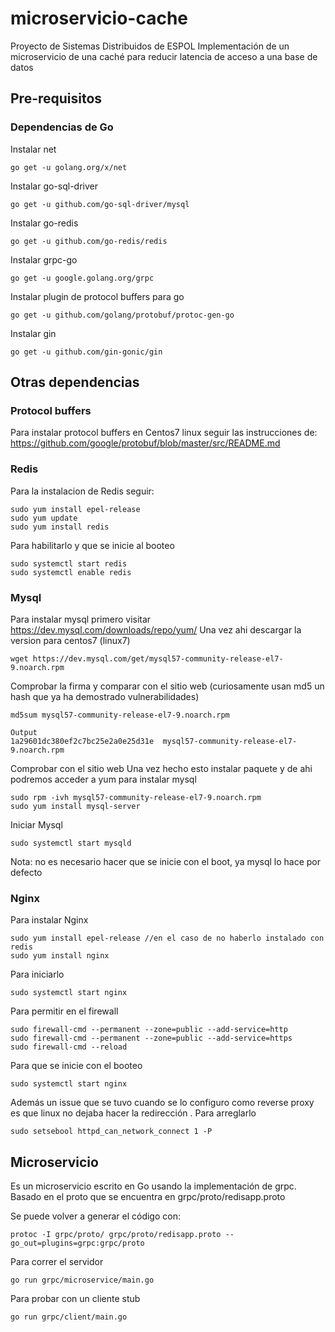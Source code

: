 # microservicio-cache

Proyecto de Sistemas Distribuidos de ESPOL
Implementación de un microservicio de una caché para reducir latencia de acceso a una base de datos

## Pre-requisitos

### Dependencias de Go

Instalar net
```
go get -u golang.org/x/net
```
Instalar go-sql-driver
```
go get -u github.com/go-sql-driver/mysql
```
Instalar go-redis
```
go get -u github.com/go-redis/redis
```
Instalar grpc-go
```
go get -u google.golang.org/grpc
```
Instalar plugin de protocol buffers para go
```
go get -u github.com/golang/protobuf/protoc-gen-go
```
Instalar gin
```
go get -u github.com/gin-gonic/gin
```

## Otras dependencias

### Protocol buffers

Para instalar protocol buffers en Centos7 linux seguir las instrucciones de:
https://github.com/google/protobuf/blob/master/src/README.md 

### Redis
Para la instalacion de Redis seguir:
```
sudo yum install epel-release
sudo yum update
sudo yum install redis
```
Para habilitarlo y que se inicie al booteo
```
sudo systemctl start redis
sudo systemctl enable redis
```

### Mysql
Para instalar mysql primero visitar https://dev.mysql.com/downloads/repo/yum/ 
Una vez ahi descargar la version para centos7 (linux7)
```
wget https://dev.mysql.com/get/mysql57-community-release-el7-9.noarch.rpm
```
Comprobar la firma y comparar con el sitio web (curiosamente usan md5 un hash que ya ha demostrado vulnerabilidades)
```
md5sum mysql57-community-release-el7-9.noarch.rpm

Output
1a29601dc380ef2c7bc25e2a0e25d31e  mysql57-community-release-el7-9.noarch.rpm
```
Comprobar con el sitio web
Una vez hecho esto instalar paquete y de ahi podremos acceder a yum para instalar mysql
```
sudo rpm -ivh mysql57-community-release-el7-9.noarch.rpm
sudo yum install mysql-server
```

Iniciar Mysql
```
sudo systemctl start mysqld
```
Nota: no es necesario hacer que se inicie con el boot, ya mysql lo hace por defecto

### Nginx
Para instalar Nginx
```
sudo yum install epel-release //en el caso de no haberlo instalado con redis
sudo yum install nginx
```
Para iniciarlo
```
sudo systemctl start nginx
```
Para permitir en el firewall
```
sudo firewall-cmd --permanent --zone=public --add-service=http 
sudo firewall-cmd --permanent --zone=public --add-service=https
sudo firewall-cmd --reload
```
Para que se inicie con el booteo
```
sudo systemctl start nginx
```

Además un issue que se tuvo cuando se lo configuro como reverse proxy es que linux no dejaba hacer la redirección . Para arreglarlo
```
sudo setsebool httpd_can_network_connect 1 -P 
```


## Microservicio
Es un microservicio escrito en Go usando la implementación de grpc.
Basado en el proto que se encuentra en grpc/proto/redisapp.proto

Se puede volver a generar el código con:
```
protoc -I grpc/proto/ grpc/proto/redisapp.proto --go_out=plugins=grpc:grpc/proto
```

Para correr el servidor
```
go run grpc/microservice/main.go
```
Para probar con un cliente stub
```
go run grpc/client/main.go
```
